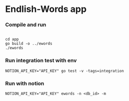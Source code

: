 # Endlish-Words app

### Compile and run

```shell

cd app
go build -o ../ewords
./ewords
```

### Run integration test with env

```shell
NOTION_API_KEY="API_KEY" go test -v -tags=integration
```

### Run with notion

```shell
NOTION_API_KEY="API_KEY" ewords -n <db_id> -m
```